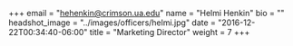 +++
email = "hehenkin@crimson.ua.edu"
name = "Helmi Henkin"
bio = ""
headshot_image = "../images/officers/helmi.jpg"
date = "2016-12-22T00:34:40-06:00"
title = "Marketing Director"
weight = 7
+++

